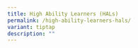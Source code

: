 ```yaml
---
title: High Ability Learners (HALs)
permalink: /high-ability-learners-hals/
variant: tiptap
description: ""
---
```

<p></p>